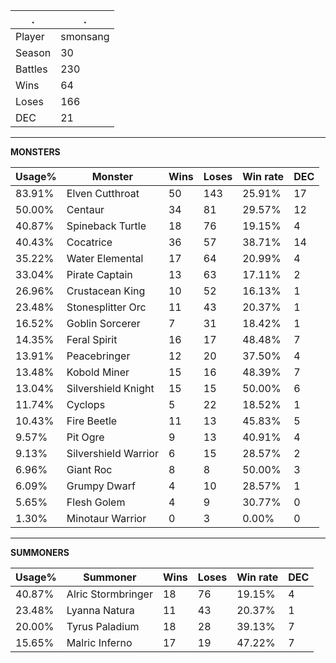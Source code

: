 .|.
|-|-
Player|smonsang
Season|30
Battles|230
Wins|64
Loses|166
DEC|21

---
**MONSTERS**

Usage%|Monster|Wins|Loses|Win rate|DEC|
-|-|-|-|-|-|
83.91%|Elven Cutthroat|50|143|25.91%|17|
50.00%|Centaur|34|81|29.57%|12|
40.87%|Spineback Turtle|18|76|19.15%|4|
40.43%|Cocatrice|36|57|38.71%|14|
35.22%|Water Elemental|17|64|20.99%|4|
33.04%|Pirate Captain|13|63|17.11%|2|
26.96%|Crustacean King|10|52|16.13%|1|
23.48%|Stonesplitter Orc|11|43|20.37%|1|
16.52%|Goblin Sorcerer|7|31|18.42%|1|
14.35%|Feral Spirit|16|17|48.48%|7|
13.91%|Peacebringer|12|20|37.50%|4|
13.48%|Kobold Miner|15|16|48.39%|7|
13.04%|Silvershield Knight|15|15|50.00%|6|
11.74%|Cyclops|5|22|18.52%|1|
10.43%|Fire Beetle|11|13|45.83%|5|
9.57%|Pit Ogre|9|13|40.91%|4|
9.13%|Silvershield Warrior|6|15|28.57%|2|
6.96%|Giant Roc|8|8|50.00%|3|
6.09%|Grumpy Dwarf|4|10|28.57%|1|
5.65%|Flesh Golem|4|9|30.77%|0|
1.30%|Minotaur Warrior|0|3|0.00%|0|

---
**SUMMONERS**

Usage%|Summoner|Wins|Loses|Win rate|DEC|
-|-|-|-|-|-|
40.87%|Alric Stormbringer|18|76|19.15%|4|
23.48%|Lyanna Natura|11|43|20.37%|1|
20.00%|Tyrus Paladium|18|28|39.13%|7|
15.65%|Malric Inferno|17|19|47.22%|7|
